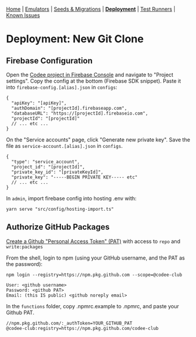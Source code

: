 [Home](../README.md) | [Emulators](Emulators.md) | [Seeds & Migrations](Seeds-Migrations.md) | **[Deployment](Deployment.md)** | [Test Runners](Runners.md) | [Known Issues](Known-Issues.md)

# Deployment: New Git Clone

## Firebase Configuration

Open the [Codee project in Firebase Console](https://console.firebase.google.com) and navigate to "Project settings". Copy the config at the bottom (Firebase SDK snippet). Paste it into `firebase-config.[alias].json` in `configs`:

```jsonc
{
  "apiKey": "[apiKey]",
  "authDomain": "[projectId].firebaseapp.com",
  "databaseURL": "https://[projectId].firebaseio.com",
  "projectId": "[projectId]"
  // ... etc ...
}
```

On the "Service accounts" page, click "Generate new private key". Save the file as `service-account.[alias].json` in `configs`.

```jsonc
{
  "type": "service_account",
  "project_id": "[projectId]",
  "private_key_id": "[privateKeyId]",
  "private_key": "-----BEGIN PRIVATE KEY----- etc"
  // ... etc ...
}
```

In `admin`, import firebase config into hosting .env with:

```
yarn serve "src/config/hosting-import.ts"
```

## Authorize GitHub Packages

[Create a Github "Personal Access Token" (PAT)](https://github.com/settings/tokens) with access to `repo` and `write:packages`

From the shell, login to npm (using your GitHub username, and the PAT as the password):

```
npm login --registry=https://npm.pkg.github.com --scope=@codee-club

User: <github username>
Password: <github PAT>
Email: (this IS public) <github noreply email>
```

In the `functions` folder, copy .npmrc.example to .npmrc, and paste your Github PAT.

```
//npm.pkg.github.com/:_authToken=YOUR_GITHUB_PAT
@codee-club:registry=https://npm.pkg.github.com/codee-club
```
